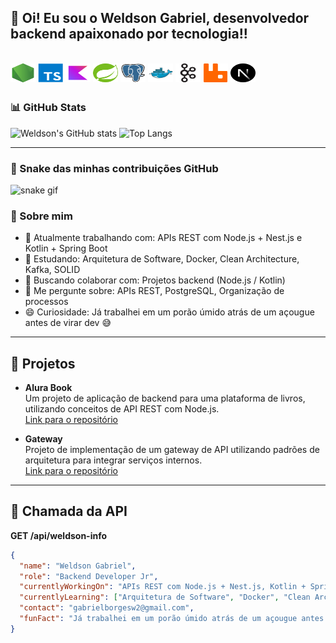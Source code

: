 ## 👋 Oi! Eu sou o Weldson Gabriel, desenvolvedor backend apaixonado por tecnologia!!

<div style="display: inline_block"><br>
  <img align="center" alt="Node.js" height="30" width="40" src="https://raw.githubusercontent.com/devicons/devicon/master/icons/nodejs/nodejs-original.svg">
  <img align="center" alt="TypeScript" height="30" width="40" src="https://raw.githubusercontent.com/devicons/devicon/master/icons/typescript/typescript-plain.svg">
  <img align="center" alt="Kotlin" height="30" width="40" src="https://raw.githubusercontent.com/devicons/devicon/master/icons/kotlin/kotlin-original.svg">
  <img align="center" alt="Spring Boot" height="30" width="40" src="https://raw.githubusercontent.com/devicons/devicon/master/icons/spring/spring-original.svg">
  <img align="center" alt="PostgreSQL" height="30" width="40" src="https://raw.githubusercontent.com/devicons/devicon/master/icons/postgresql/postgresql-original.svg">
  <img align="center" alt="Docker" height="30" width="40" src="https://raw.githubusercontent.com/devicons/devicon/master/icons/docker/docker-original.svg">
  <img align="center" alt="Kafka" height="30" width="40" src="https://raw.githubusercontent.com/devicons/devicon/master/icons/apachekafka/apachekafka-original.svg">
  <img align="center" alt="RabbitMQ" height="30" width="40" src="https://raw.githubusercontent.com/devicons/devicon/master/icons/rabbitmq/rabbitmq-original.svg">
  <img align="center" alt="NextJS" height="30" width="40" src="https://raw.githubusercontent.com/devicons/devicon/master/icons/nextjs/nextjs-original.svg">
</div>

##

### 📊 GitHub Stats

![Weldson's GitHub stats](https://github-readme-stats.vercel.app/api?username=WeldsonGabriel&show_icons=true&theme=tokyonight)
![Top Langs](https://github-readme-stats.vercel.app/api/top-langs/?username=WeldsonGabriel&layout=compact&theme=tokyonight)

---
### 🐍 Snake das minhas contribuições GitHub
![snake gif](https://raw.githubusercontent.com/WeldsonGabriel/WeldsonGabriel/output/github-contribution-grid-snake.svg)



### 🧠 Sobre mim

- 🔭 Atualmente trabalhando com: APIs REST com Node.js + Nest.js e Kotlin + Spring Boot  
- 🌱 Estudando: Arquitetura de Software, Docker, Clean Architecture, Kafka, SOLID  
- 👯 Buscando colaborar com: Projetos backend (Node.js / Kotlin)  
- 💬 Me pergunte sobre: APIs REST, PostgreSQL, Organização de processos  
- 😄 Curiosidade: Já trabalhei em um porão úmido atrás de um açougue antes de virar dev 😅  

---

## 📝 Projetos

- **Alura Book**  
  Um projeto de aplicação de backend para uma plataforma de livros, utilizando conceitos de API REST com Node.js.  
  [Link para o repositório](https://github.com/WeldsonGabriel/Book_alura_book_12)

- **Gateway**  
  Projeto de implementação de um gateway de API utilizando padrões de arquitetura para integrar serviços internos.  
  [Link para o repositório](https://github.com/WeldsonGabriel/gateway-pg_full)

---

## 💬 Chamada da API

**GET /api/weldson-info**

```json
{
  "name": "Weldson Gabriel",
  "role": "Backend Developer Jr",
  "currentlyWorkingOn": "APIs REST com Node.js + Nest.js, Kotlin + Spring Boot",
  "currentlyLearning": ["Arquitetura de Software", "Docker", "Clean Architecture", "Kafka", "SOLID"],
  "contact": "gabrielborgesw2@gmail.com",
  "funFact": "Já trabalhei em um porão úmido atrás de um açougue antes de virar dev 😅"
}
